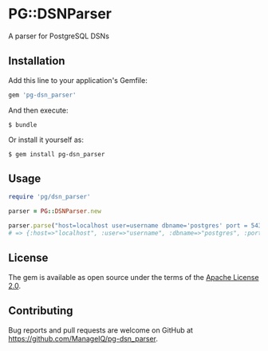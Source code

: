 # PG::DSNParser

A parser for PostgreSQL DSNs

## Installation

Add this line to your application's Gemfile:

```ruby
gem 'pg-dsn_parser'
```

And then execute:

    $ bundle

Or install it yourself as:

    $ gem install pg-dsn_parser

## Usage

```ruby
require 'pg/dsn_parser'

parser = PG::DSNParser.new

parser.parse("host=localhost user=username dbname='postgres' port = 5432")
# => {:host=>"localhost", :user=>"username", :dbname=>"postgres", :port=>"5432"}
```

## License

The gem is available as open source under the terms of the [Apache License 2.0](http://www.apache.org/licenses/LICENSE-2.0).

## Contributing

Bug reports and pull requests are welcome on GitHub at https://github.com/ManageIQ/pg-dsn_parser.

